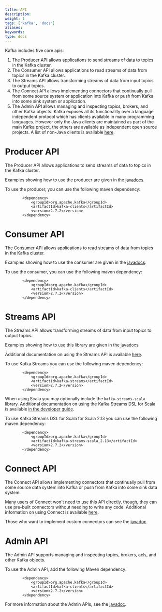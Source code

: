 ```yaml
---
title: API
description: 
weight: 1
tags: ['kafka', 'docs']
aliases: 
keywords: 
type: docs
---
```


Kafka includes five core apis: 

  1. The Producer API allows applications to send streams of data to topics in the Kafka cluster. 
  2. The Consumer API allows applications to read streams of data from topics in the Kafka cluster. 
  3. The Streams API allows transforming streams of data from input topics to output topics. 
  4. The Connect API allows implementing connectors that continually pull from some source system or application into Kafka or push from Kafka into some sink system or application. 
  5. The Admin API allows managing and inspecting topics, brokers, and other Kafka objects. 
Kafka exposes all its functionality over a language independent protocol which has clients available in many programming languages. However only the Java clients are maintained as part of the main Kafka project, the others are available as independent open source projects. A list of non-Java clients is available [here](https://cwiki.apache.org/confluence/display/KAFKA/Clients). 

# Producer API

The Producer API allows applications to send streams of data to topics in the Kafka cluster. 

Examples showing how to use the producer are given in the [javadocs](/27/javadoc/index.html?org/apache/kafka/clients/producer/KafkaProducer.html "Kafka 2.7 Javadoc"). 

To use the producer, you can use the following maven dependency: 
    
    
    		<dependency>
    			<groupId>org.apache.kafka</groupId>
    			<artifactId>kafka-clients</artifactId>
    			<version>2.7.2</version>
    		</dependency>

# Consumer API

The Consumer API allows applications to read streams of data from topics in the Kafka cluster. 

Examples showing how to use the consumer are given in the [javadocs](/27/javadoc/index.html?org/apache/kafka/clients/consumer/KafkaConsumer.html "Kafka 2.7 Javadoc"). 

To use the consumer, you can use the following maven dependency: 
    
    
    		<dependency>
    			<groupId>org.apache.kafka</groupId>
    			<artifactId>kafka-clients</artifactId>
    			<version>2.7.2</version>
    		</dependency>

# Streams API

The Streams API allows transforming streams of data from input topics to output topics. 

Examples showing how to use this library are given in the [javadocs](/27/javadoc/index.html?org/apache/kafka/streams/KafkaStreams.html "Kafka 2.7 Javadoc")

Additional documentation on using the Streams API is available [here](/27/streams). 

To use Kafka Streams you can use the following maven dependency: 
    
    
    		<dependency>
    			<groupId>org.apache.kafka</groupId>
    			<artifactId>kafka-streams</artifactId>
    			<version>2.7.2</version>
    		</dependency>

When using Scala you may optionally include the `kafka-streams-scala` library. Additional documentation on using the Kafka Streams DSL for Scala is available [in the developer guide](/27/streams/developer-guide/dsl-api.html#scala-dsl). 

To use Kafka Streams DSL for Scala for Scala 2.13 you can use the following maven dependency: 
    
    
    		<dependency>
    			<groupId>org.apache.kafka</groupId>
    			<artifactId>kafka-streams-scala_2.13</artifactId>
    			<version>2.7.2</version>
    		</dependency>

# Connect API

The Connect API allows implementing connectors that continually pull from some source data system into Kafka or push from Kafka into some sink data system. 

Many users of Connect won't need to use this API directly, though, they can use pre-built connectors without needing to write any code. Additional information on using Connect is available [here](/documentation.html#connect). 

Those who want to implement custom connectors can see the [javadoc](/27/javadoc/index.html?org/apache/kafka/connect "Kafka 2.7 Javadoc"). 

# Admin API

The Admin API supports managing and inspecting topics, brokers, acls, and other Kafka objects. 

To use the Admin API, add the following Maven dependency: 
    
    
    		<dependency>
    			<groupId>org.apache.kafka</groupId>
    			<artifactId>kafka-clients</artifactId>
    			<version>2.7.2</version>
    		</dependency>

For more information about the Admin APIs, see the [javadoc](/27/javadoc/index.html?org/apache/kafka/clients/admin/Admin.html "Kafka 2.7 Javadoc"). 
